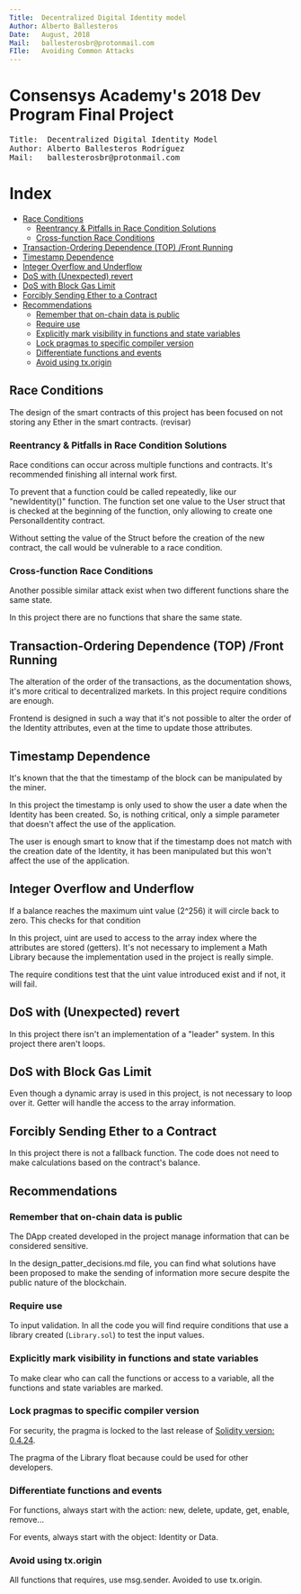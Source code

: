 ```yaml
---
Title:  Decentralized Digital Identity model
Author: Alberto Ballesteros
Date:   August, 2018
Mail:   ballesterosbr@protonmail.com
FIle:   Avoiding Common Attacks
---
```


Consensys Academy's 2018 Dev Program Final Project
===

<pre>
Title:  Decentralized Digital Identity Model
Author: Alberto Ballesteros Rodríguez
Mail:   ballesterosbr@protonmail.com
</pre>

 Index
=== 

- [Race Conditions](#race-conditions)
	- [Reentrancy & Pitfalls in Race Condition Solutions](#reentrancy--pitfalls-in-race-condition-solutions)
	- [Cross-function Race Conditions](#cross-function-race-conditions)
- [Transaction-Ordering Dependence (TOP) /Front Running](#transaction-ordering-dependence-top-front-running)
- [Timestamp Dependence](#timestamp-dependence)
- [Integer Overflow and Underflow](#integer-overflow-and-underflow)
- [DoS with (Unexpected) revert](#dos-with-unexpected-revert)
- [DoS with Block Gas Limit](#dos-with-block-gas-limit)
- [Forcibly Sending Ether to a Contract](#forcibly-sending-ether-to-a-contract)
- [Recommendations](#recommendations)
	- [Remember that on-chain data is public](#remember-that-on-chain-data-is-public)
	- [Require use](#require-use)
	- [Explicitly mark visibility in functions and state variables](#explicitly-mark-visibility-in-functions-and-state-variables)
	- [Lock pragmas to specific compiler version](#lock-pragmas-to-specific-compiler-version)
	- [Differentiate functions and events](#differentiate-functions-and-events)
	- [Avoid using tx.origin](#avoid-using-txorigin)

## Race Conditions

The design of the smart contracts of this project has been focused on not storing any Ether in the smart contracts. (revisar)

### Reentrancy & Pitfalls in Race Condition Solutions

Race conditions can occur across multiple functions and contracts. It's recommended finishing all internal work first.

To prevent that a function could be called repeatedly, like our "newIdentity()" function. The function set one value to the User struct that is checked at the beginning of the function, only allowing to create one PersonalIdentity contract.

Without setting the value of the Struct before the creation of the new contract, the call would be vulnerable to a race condition.

### Cross-function Race Conditions

Another possible similar attack exist when two different functions share the same state. 

In this project there are no functions that share the same state.

## Transaction-Ordering Dependence (TOP) /Front Running

The alteration of the order of the transactions, as the documentation shows, it's more critical to decentralized markets. In this project require conditions are enough.

Frontend is designed in such a way that it's not possible to alter the order of the Identity attributes, even at the time to update those attributes.

## Timestamp Dependence

It's known that the that the timestamp of the block can be manipulated by the miner.

In this project the timestamp is only used to show the user a date when the Identity has been created. So, is nothing critical, only a simple parameter that doesn't affect the use of the application.

The user is enough smart to know that if the timestamp does not match with the creation date of the Identity, it has been manipulated but this won't affect the use of the application.

## Integer Overflow and Underflow

If a balance reaches the maximum uint value (2^256) it will circle back to zero. This checks for that condition

In this project, uint are used to access to the array index where the attributes are stored (getters). It's not necessary to implement a Math Library because the implementation used in the project is really simple.

The require conditions test that the uint value introduced exist and if not, it will fail.

## DoS with (Unexpected) revert

In this project there isn't an implementation of a "leader" system.
In this project there aren't loops.

## DoS with Block Gas Limit

Even though a dynamic array is used in this project, is not necessary to loop over it. Getter will handle the access to the array information.

## Forcibly Sending Ether to a Contract

In this project there is not a fallback function.
The code does not need to make calculations based on the contract's balance.

## Recommendations

### Remember that on-chain data is public

The DApp created developed in the project manage information that can be considered sensitive.

In the design_patter_decisions.md file, you can find what solutions have been proposed to make the sending of information more secure despite the public nature of the blockchain.

### Require use

To input validation. In all the code you will find require conditions that use a library created (`Library.sol`) to test the input values.

### Explicitly mark visibility in functions and state variables

To make clear who can call the functions or access to a variable, all the functions and state variables are marked.

### Lock pragmas to specific compiler version

For security, the pragma is locked to the last release of [Solidity version: 0.4.24](https://github.com/ethereum/solidity/releases).

The pragma of the Library float because could be used for other developers.

### Differentiate functions and events

For functions, always start with the action: new, delete, update, get, enable, remove...

For events, always start with the object: Identity or Data.

### Avoid using tx.origin

All functions that requires, use msg.sender. Avoided to use tx.origin.

